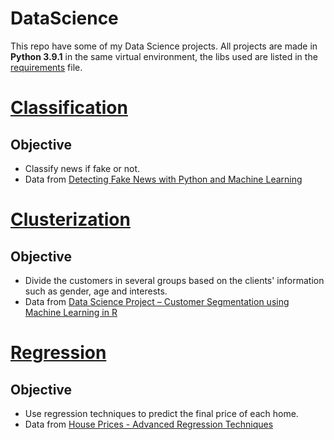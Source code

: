 # DataScience
This repo have some of my Data Science projects. All projects are made in **Python 3.9.1** in the same virtual environment, the libs used are listed in the [requirements](requirements.txt) file.


# [Classification](Classification/)
## Objective
- Classify news if fake or not.
- Data from [Detecting Fake News with Python and Machine Learning](https://data-flair.training/blogs/advanced-python-project-detecting-fake-news/)


# [Clusterization](Clusterization/)
## Objective
- Divide the customers in several groups based on the clients' information such as gender, age and interests.
- Data from [Data Science Project – Customer Segmentation using Machine Learning in R](https://data-flair.training/blogs/r-data-science-project-customer-segmentation/)

# [Regression](Regression/)
## Objective
- Use regression techniques to predict the final price of each home.
- Data from [House Prices - Advanced Regression Techniques](https://www.kaggle.com/c/house-prices-advanced-regression-techniques)